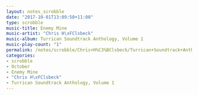 ```yaml
---
layout: notes_scrobble
date: "2017-10-01T13:09:50+11:00"
type: scrobble
music-title: Enemy Mine
music-artist: "Chris H\xFClsbeck"
music-album: Turrican Soundtrack Anthology, Volume 1
music-play-count: "1"
permalink: /notes/scrobble/Chris+H%C3%BClsbeck/Turrican+Soundtrack+Anthology%2C+Volume+1/dd7f574029088f63d4146576e6ba61125742abab.html
categories:
- scrobble
- October
- Enemy Mine
- "Chris H\xFClsbeck"
- Turrican Soundtrack Anthology, Volume 1
---
```

